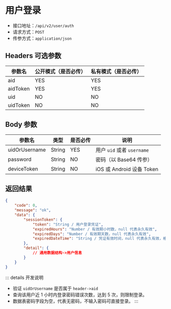 # 用户登录

- 接口地址：`/api/v2/user/auth`
- 请求方式：`POST`
- 传参方式：`application/json`

## Headers 可选参数

| 参数名 | 公开模式（是否必传） | 私有模式（是否必传） |
| --- | --- | --- |
| aid | YES | YES |
| aidToken | YES | YES |
| uid | NO | NO |
| uidToken | NO | NO |

## Body 参数

| 参数名 | 类型 | 是否必传 | 说明 |
| --- | --- | --- | --- |
| uidOrUsername | String | YES | 用户 `uid` 或者 `username` |
| password | String | NO | 密码（以 Base64 传参） |
| deviceToken | String | NO | iOS 或 Android 设备 Token |

## 返回结果

```json
{
    "code": 0,
    "message": "ok",
    "data": {
        "sessionToken": {
            "token": "String / 用户登录凭证",
            "expiredHours": "Number / 有效期小时数，null 代表永久有效",
            "expiredDays": "Number / 有效期天数，null 代表永久有效",
            "expiredDateTime": "String / 凭证有效时间，null 代表永久有效，格式为 Y-m-d H:i:s"
        },
        "detail": {
            // 通用数据结构->用户信息
        }
    }
}
```

::: details 开发说明
- 验证 `uidOrUsername` 是否属于 `header->aid`
- 查询该用户近 1 小时内登录密码错误次数，达到 5 次，则限制登录。
- 数据表密码字段为空，代表无密码，不输入密码可直接登录。
:::